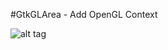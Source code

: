 #GtkGLArea - Add OpenGL Context

![alt tag](https://github.com/termantics/GtkGLArea/blob/master/02_add_opengl/output.png?raw=true)
